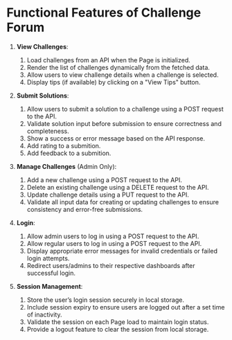 # Functional Features of Challenge Forum

1. **View Challenges**:

   1. Load challenges from an API when the Page is initialized.
   2. Render the list of challenges dynamically from the fetched data.
   3. Allow users to view challenge details when a challenge is selected.
   4. Display tips (if available) by clicking on a "View Tips" button.

2. **Submit Solutions**:
   1. Allow users to submit a solution to a challenge using a POST request to the API.
   2. Validate solution input before submission to ensure correctness and completeness.
   3. Show a success or error message based on the API response.
   4. Add rating to a submition.
   5. Add feedback to a submition.
3. **Manage Challenges** (Admin Only):

   1. Add a new challenge using a POST request to the API.
   2. Delete an existing challenge using a DELETE request to the API.
   3. Update challenge details using a PUT request to the API.
   4. Validate all input data for creating or updating challenges to ensure consistency and error-free submissions.

4. **Login**:

   1. Allow admin users to log in using a POST request to the API.
   2. Allow regular users to log in using a POST request to the API.
   3. Display appropriate error messages for invalid credentials or failed login attempts.
   4. Redirect users/admins to their respective dashboards after successful login.

5. **Session Management**:
   1. Store the user’s login session securely in local storage.
   2. Include session expiry to ensure users are logged out after a set time of inactivity.
   3. Validate the session on each Page load to maintain login status.
   4. Provide a logout feature to clear the session from local storage.
